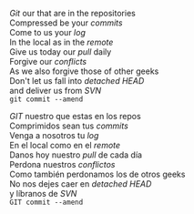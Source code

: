 <p><em>Git</em> our that are in the repositories<br /> 
Compressed be your <em>commits</em><br /> 
Come to us your <em>log</em><br /> 
In the local as in the <em>remote</em><br /> 
Give us today our <em>pull</em> daily<br /> 
Forgive our <em>conflicts</em><br /> 
As we also forgive those of other geeks<br /> 
Don't let us fall into <em>detached HEAD</em><br /> 
and deliver us from <em>SVN</em><br /> 
<code>git commit --amend</code></p
<p><em>GIT</em> nuestro que estas en los repos<br /> 
Comprimidos sean tus <em>commits</em><br /> 
Venga a nosotros tu <em>log</em><br /> 
En el local como en el <em>remote</em><br /> 
Danos hoy nuestro <em>pull</em> de cada día<br /> 
Perdona nuestros <em>conflictos</em><br /> 
Como también perdonamos los de otros geeks<br /> 
No nos dejes caer en <em>detached HEAD</em><br /> 
y líbranos de <em>SVN</em><br /> 
<code>GIT commit --amend</code></p
